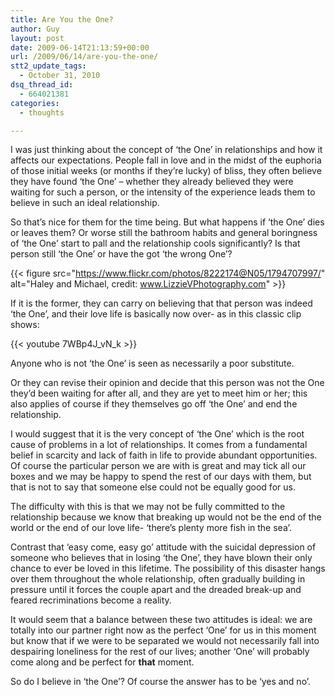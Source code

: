 ```yaml
---
title: Are You the One?
author: Guy
layout: post
date: 2009-06-14T21:13:59+00:00
url: /2009/06/14/are-you-the-one/
stt2_update_tags:
  - October 31, 2010
dsq_thread_id:
  - 664021381
categories:
  - thoughts

---
```

I was just thinking about the concept of &#8216;the One&#8217; in relationships and how it affects our expectations. People fall in love and in the midst of the euphoria of those initial weeks (or months if they&#8217;re lucky) of bliss, they often believe they have found &#8216;the One&#8217; &#8211; whether they already believed they were waiting for such a person, or the intensity of the experience leads them to believe in such an ideal relationship.

So that&#8217;s nice for them for the time being. But what happens if &#8216;the One&#8217; dies or leaves them? Or worse still the bathroom habits and general boringness of &#8216;the One&#8217; start to pall and the relationship cools significantly? Is that person still &#8216;the One&#8217; or have the got &#8216;the wrong One&#8217;?

{{< figure src="https://www.flickr.com/photos/8222174@N05/1794707997/" alt="Haley and Michael, credit: www.LizzieVPhotography.com" >}}

If it is the former, they can carry on believing that that person was indeed &#8216;the One&#8217;, and their love life is basically now over- as in this classic clip shows:

{{< youtube 7WBp4J_vN_k >}}

Anyone who is not &#8216;the One&#8217; is seen as necessarily a poor substitute.

Or they can revise their opinion and decide that this person was not the One they&#8217;d been waiting for after all, and they are yet to meet him or her; this also applies of course if they themselves go off &#8216;the One&#8217; and end the relationship.

 <span class="pullquote">I would suggest that it is the very concept of &#8216;the One&#8217; which is the root cause of problems in a lot of relationships.</span> It comes from a fundamental belief in scarcity and lack of faith in life to provide abundant opportunities. Of course the particular person we are with is great and may tick all our boxes and we may be happy to spend the rest of our days with them, but that is not to say that someone else could not be equally good for us.

The difficulty with this is that we may not be fully committed to the relationship because we know that breaking up would not be the end of the world or the end of our love life- &#8216;there&#8217;s plenty more fish in the sea&#8217;.

Contrast that &#8216;easy come, easy go&#8217; attitude with the suicidal depression of someone who believes that in losing &#8216;the One&#8217;, they have blown their only chance to ever be loved in this lifetime. The possibility of this disaster hangs over them throughout the whole relationship, often gradually building in pressure until it forces the couple apart and the dreaded break-up and feared recriminations become a reality.

It would seem that a balance between these two attitudes is ideal: we are totally into our partner right now as the perfect &#8216;One&#8217; for us in this moment but know that if we were to be separated we would not necessarily fall into despairing loneliness for the rest of our lives; another &#8216;One&#8217; will probably come along and be perfect for **that** moment.

So do I believe in &#8216;the One&#8217;? Of course the answer has to be &#8216;yes and no&#8217;.
